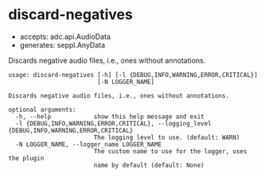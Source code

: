 # discard-negatives

* accepts: adc.api.AudioData
* generates: seppl.AnyData

Discards negative audio files, i.e., ones without annotations.

```
usage: discard-negatives [-h] [-l {DEBUG,INFO,WARNING,ERROR,CRITICAL}]
                         [-N LOGGER_NAME]

Discards negative audio files, i.e., ones without annotations.

optional arguments:
  -h, --help            show this help message and exit
  -l {DEBUG,INFO,WARNING,ERROR,CRITICAL}, --logging_level {DEBUG,INFO,WARNING,ERROR,CRITICAL}
                        The logging level to use. (default: WARN)
  -N LOGGER_NAME, --logger_name LOGGER_NAME
                        The custom name to use for the logger, uses the plugin
                        name by default (default: None)
```

